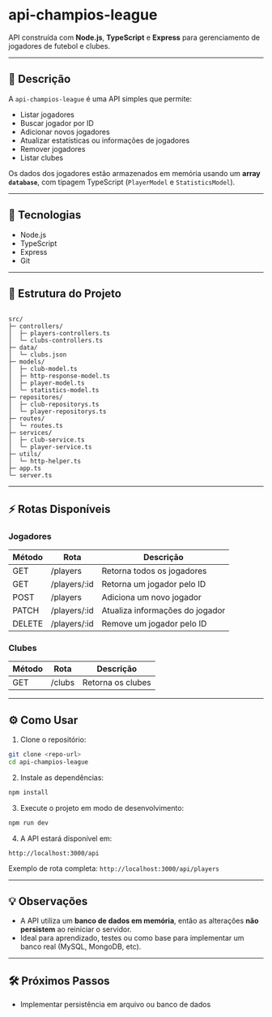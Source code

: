 


# api-champios-league

API construída com **Node.js**, **TypeScript** e **Express** para gerenciamento de jogadores de futebol e clubes.

---

## 📝 Descrição

A `api-champios-league` é uma API simples que permite:  

- Listar jogadores  
- Buscar jogador por ID  
- Adicionar novos jogadores  
- Atualizar estatísticas ou informações de jogadores  
- Remover jogadores  
- Listar clubes  

Os dados dos jogadores estão armazenados em memória usando um **array `database`**, com tipagem TypeScript (`PlayerModel` e `StatisticsModel`).

---

## 🚀 Tecnologias

- Node.js  
- TypeScript  
- Express  
- Git

---

## 📁 Estrutura do Projeto

```

src/
├─ controllers/
│  ├─ players-controllers.ts
│  └─ clubs-controllers.ts
├─ data/
│  └─ clubs.json
├─ models/
│  ├─ club-model.ts
│  ├─ http-response-model.ts
│  ├─ player-model.ts
│  └─ statistics-model.ts
├─ repositores/
│  ├─ club-repositorys.ts
│  └─ player-repositorys.ts
├─ routes/
│  └─ routes.ts
├─ services/
│  ├─ club-service.ts
│  └─ player-service.ts
├─ utils/
│  └─ http-helper.ts
├─ app.ts
└─ server.ts

````

---

## ⚡ Rotas Disponíveis

### Jogadores

| Método | Rota             | Descrição                     |
|--------|-----------------|--------------------------------|
| GET    | /players        | Retorna todos os jogadores    |
| GET    | /players/:id    | Retorna um jogador pelo ID    |
| POST   | /players        | Adiciona um novo jogador      |
| PATCH  | /players/:id    | Atualiza informações do jogador |
| DELETE | /players/:id    | Remove um jogador pelo ID     |

### Clubes

| Método | Rota    | Descrição            |
|--------|--------|--------------------|
| GET    | /clubs | Retorna os clubes   |

---

## ⚙️ Como Usar

1. Clone o repositório:

```bash
git clone <repo-url>
cd api-champios-league
````

2. Instale as dependências:

```bash
npm install
```

3. Execute o projeto em modo de desenvolvimento:

```bash
npm run dev
```

4. A API estará disponível em:

```
http://localhost:3000/api
```

Exemplo de rota completa: `http://localhost:3000/api/players`

---

## 💡 Observações

* A API utiliza um **banco de dados em memória**, então as alterações **não persistem** ao reiniciar o servidor.
* Ideal para aprendizado, testes ou como base para implementar um banco real (MySQL, MongoDB, etc).

---

## 🛠️ Próximos Passos

* Implementar persistência em arquivo ou banco de dados
